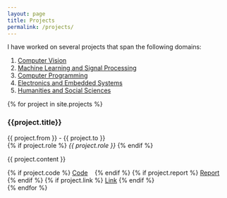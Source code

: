 ```yaml
---
layout: page
title: Projects
permalink: /projects/
---
```


I have worked on several projects that span the following domains:
1. <a href="#Microsurgical Tool Detection and Characterization in Intra-operative Neurosurgical Videos">Computer Vision</a>
2. <a href="#Cognitive Radar: A Literature Review">Machine Learning and Signal Processing</a>
4. <a href = "#Modeling Influencer Marketing Campaigns In Social Networks">Computer Programming</a>
3. <a href="#Tactile Educational Kit for Students with Visual Impairment">Electronics and Embedded Systems</a>
4. <a href="#Motor Control Brain Implants - Design Considerations">Humanities and Social Sciences</a>

{% for project in site.projects %}
  <div class="project">
      <h3 id="{{project.title}}">{{project.title}}</h3>
      {{ project.from }} - {{ project.to }}<br>
      {% if project.role %}
        <i>{{ project.role }}</i>
      {% endif %}
      <p>
          {{ project.content }}
      </p>
      <div id="links">
        {% if project.code %}
          <a target="_blank" rel="noopener noreferrer" href="{{project.code}}">Code</a>&nbsp;&nbsp;&nbsp;
        {% endif %}
        {% if project.report %}
          <a target="_blank" rel="noopener noreferrer" href="{{project.report}}">Report</a>&nbsp;&nbsp;&nbsp;
        {% endif %}
        {% if project.link %}
          <a target="_blank" rel="noopener noreferrer" href="{{project.link}}">Link</a>
        {% endif %}
      </div>
  </div>
{% endfor %}